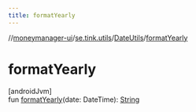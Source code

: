 ```yaml
---
title: formatYearly
---
```

//[moneymanager-ui](../../../index.html)/[se.tink.utils](../index.html)/[DateUtils](index.html)/[formatYearly](format-yearly.html)



# formatYearly



[androidJvm]\
fun [formatYearly](format-yearly.html)(date: DateTime): [String](https://kotlinlang.org/api/latest/jvm/stdlib/kotlin/-string/index.html)





